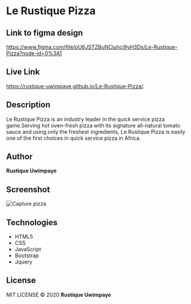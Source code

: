 # Le **Rustique** Pizza
## Link to figma design 
https://www.figma.com/file/pU6JSTZBuNCiuhcj9yH3Ds/Le-Rustique-Pizza?node-id=0%3A1

## Live Link

https://rustique-uwimpaye.github.io/Le-Rustique-Pizza/.


## Description
Le Rustique Pizza is an industry leader in the quick service pizza game.Serving hot oven-fresh pizza with its signature all-natural tomato sauce and using only the freshest ingredients, Le Rustique Pizza is easily one of the first choices in quick service pizza in Africa.

## Author
**Rustique Uwimpaye**

## Screenshot

![Capture pizza](https://user-images.githubusercontent.com/68597043/92481934-e3a9c380-f19b-11ea-87df-ad105c75a3a2.PNG)

## Technologies

* HTML5
* CSS
* JavaScript
* Bootstrap
* Jquery

## License
MIT LICENSE © 2020 **Rustique Uwimpaye**